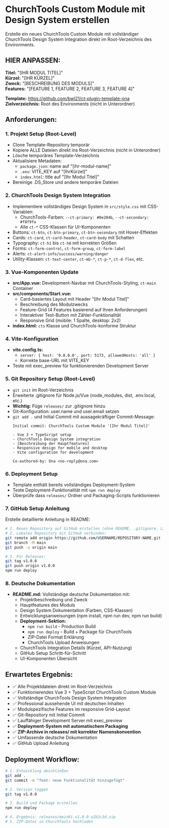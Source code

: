 # ChurchTools Custom Module mit Design System erstellen

Erstelle ein neues ChurchTools Custom Module mit vollständiger ChurchTools Design System Integration direkt im Root-Verzeichnis des Environments.

## HIER ANPASSEN:

**Titel:** "[IHR MODUL TITEL]"  
**Kürzel:** "[IHR KÜRZEL]"  
**Zweck:** "[BESCHREIBUNG DES MODULS]"  
**Features:** "[FEATURE 1, FEATURE 2, FEATURE 3, FEATURE 4]"

**Template:** https://github.com/bwl21/ct-plugin-template-ona  
**Zielverzeichnis:** Root des Environments (nicht in Unterordner)

## Anforderungen:

### 1. Projekt Setup (Root-Level)
- Clone Template-Repository temporär
- Kopiere ALLE Dateien direkt ins Root-Verzeichnis (nicht in Unterordner)
- Lösche temporäres Template-Verzeichnis
- Aktualisiere Metadaten:
  - `package.json`: name auf "[ihr-modul-name]"
  - `.env`: VITE_KEY auf "[IhrKürzel]"
  - `index.html`: title auf "[Ihr Modul Titel]"
- Bereinige .DS_Store und andere temporäre Dateien

### 2. ChurchTools Design System Integration
- Implementiere vollständiges Design System in `src/style.css` mit CSS-Variablen:
  - ChurchTools-Farben: `--ct-primary: #0e204b`, `--ct-secondary: #f8f9fa`
  - Alle `ct-*` CSS-Klassen für UI-Komponenten
- Buttons: `ct-btn`, `ct-btn-primary`, `ct-btn-secondary` mit Hover-Effekten
- Cards: `ct-card`, `ct-card-header`, `ct-card-body` mit Schatten
- Typography: `ct-h1` bis `ct-h6` mit korrekten Größen
- Forms: `ct-form-control`, `ct-form-group`, `ct-form-label`
- Alerts: `ct-alert-info/success/warning/danger`
- Utility-Klassen: `ct-text-center`, `ct-mb-*`, `ct-p-*`, `ct-d-flex`, etc.

### 3. Vue-Komponenten Update
- **src/App.vue:** Development-Navbar mit ChurchTools-Styling, `ct-main` Container
- **src/components/Start.vue:** 
  - Card-basiertes Layout mit Header "[Ihr Modul Titel]"
  - Beschreibung des Modulzwecks
  - Feature-Grid (4 Features basierend auf Ihren Anforderungen)
  - Interaktiver Test-Button mit Zähler-Funktionalität
  - Responsive Grid (mobile: 1 Spalte, desktop: 2x2)
- **index.html:** `cts` Klasse und ChurchTools-konforme Struktur

### 4. Vite-Konfiguration
- **vite.config.ts:** 
  - `server: { host: '0.0.0.0', port: 5173, allowedHosts: 'all' }`
  - Korrekte base-URL mit VITE_KEY
- Teste mit exec_preview für funktionierenden Development Server

### 5. Git Repository Setup (Root-Level)
- `git init` im Root-Verzeichnis
- Erweiterte .gitignore für Node.js/Vue (node_modules, dist, .env.local, etc.)
- **Wichtig:** Füge `releases/` zur .gitignore hinzu
- Git-Konfiguration: user.name und user.email setzen
- `git add .` und Initial Commit mit aussagekräftiger Commit-Message:
  ```
  Initial commit: ChurchTools Custom Module '[Ihr Modul Titel]'
  
  - Vue 3 + TypeScript setup
  - ChurchTools Design System integration
  - [Beschreibung der Hauptfeatures]
  - Responsive design for mobile and desktop
  - Vite configuration for development
  
  Co-authored-by: Ona <no-reply@ona.com>
  ```

### 6. Deployment Setup
- Template enthält bereits vollständiges Deployment-System
- Teste Deployment-Funktionalität mit `npm run deploy`
- Überprüfe dass `releases/` Ordner und Packaging-Scripts funktionieren

### 7. GitHub Setup Anleitung
Erstelle detaillierte Anleitung in README:
```bash
# 1. Neues Repository auf GitHub erstellen (ohne README, .gitignore, License)
# 2. Lokales Repository mit GitHub verbinden:
git remote add origin https://github.com/USERNAME/REPOSITORY-NAME.git
git branch -M main
git push -u origin main

# 3. Für Releases:
git tag v1.0.0
git push origin v1.0.0
npm run deploy
```

### 8. Deutsche Dokumentation
- **README.md:** Vollständige deutsche Dokumentation mit:
  - Projektbeschreibung und Zweck
  - Hauptfeatures des Moduls
  - Design System Dokumentation (Farben, CSS-Klassen)
  - Entwicklungsanweisungen (npm install, npm run dev, npm run build)
  - **Deployment-Sektion:**
    - `npm run build` - Production Build
    - `npm run deploy` - Build + Package für ChurchTools
    - ZIP-Datei Format Erklärung
    - ChurchTools Upload Anweisungen
  - ChurchTools Integration Details (Kürzel, API-Nutzung)
  - GitHub Setup Schritt-für-Schritt
  - UI-Komponenten Übersicht

## Erwartetes Ergebnis:

- ✅ Alle Projektdateien direkt im Root-Verzeichnis
- ✅ Funktionierendes Vue 3 + TypeScript ChurchTools Custom Module
- ✅ Vollständige ChurchTools Design System Integration
- ✅ Professional aussehende UI mit deutschen Inhalten
- ✅ Modulspezifische Features im responsive Grid-Layout
- ✅ Git-Repository mit Initial Commit
- ✅ Lauffähiger Development Server mit exec_preview
- ✅ **Deployment-System mit automatischem Packaging**
- ✅ **ZIP-Archive in releases/ mit korrekter Namenskonvention**
- ✅ Umfassende deutsche Dokumentation
- ✅ GitHub Upload Anleitung

## Deployment Workflow:

```bash
# 1. Entwicklung abschließen
git add .
git commit -m "feat: neue Funktionalität hinzugefügt"

# 2. Version taggen
git tag v1.0.0

# 3. Build und Package erstellen
npm run deploy

# 4. Ergebnis: releases/meinKi-v1.0.0-a1b2c3d.zip
# 5. ZIP-Datei in ChurchTools hochladen
```